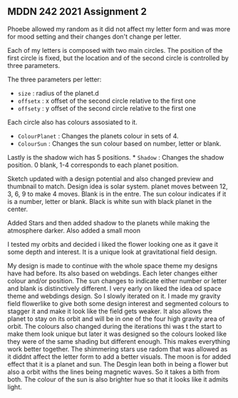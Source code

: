 ## MDDN 242 2021 Assignment 2

Phoebe allowed my random as it did not affect my letter form and was more for mood setting and their changes don't change per letter.

Each of my letters is composed with two main circles. The  position of the first circle is fixed, but the location and of the second circle is controlled by three parameters.

The three parameters per letter:
  * `size` : radius of the planet.d
  * `offsetx` : x offset of the second circle relative to the first one
  * `offsety` : y offset of the second circle relative to the first one

Each circle also has colours assosiated to it.
  * `ColourPlanet` : Changes the planets colour in sets of 4.
  * `ColourSun` : Changes the sun colour based on number, letter or blank.

Lastly is the shadow wich has 5 positions.
	* `Shadow` : Changes the shadow position. 0 blank, 1-4 corresponds to each planet position.

Sketch updated with a design potential and also changed preview and thumbnail to match. Design idea is solar system. planet moves between 12, 3, 6, 9 to make 4 moves. Blank is in the entre.
The sun colour indicates if it is a number, letter or blank. Black is white sun with black planet in the center.

Added Stars and then added shadow to the planets while making the atmosphere darker. Also added a small moon

I tested my orbits and decided i liked the flower looking one as it gave it some depth and interest. It is a unique look at gravitational field design. 

My design is made to continue with the whole space theme my designs have had before. Its also based on webdings. Each leter changes either colour and/or position. The sun changes to indicate either number or letter and blank is distinctively different. I very early on liked the idea od space theme and webdings design. So I slowly iterated on it. I made my gravity field flowerlike to give both some design interest and segmented colours to stagger it and make it look like the field gets weaker. It also allows the planet to stay on its orbit and will be in one of the four high gravity area of orbit. The colours also changed during the iterations thi was t the start to make them look unique but later it was designed so the colours looked like they were of the same shading but different enough. This makes everything work better together. The shimmering stars use radom that was allowed as it diddnt affect the letter form to add a better visuals. The moon is for added effect that it is a planet and sun.
The Desgin lean both in being a flower but also a orbit withs the lines being magnetic waves. So it takes a bith from both. The colour of the sun is also brighter hue so that it looks like it admits light.